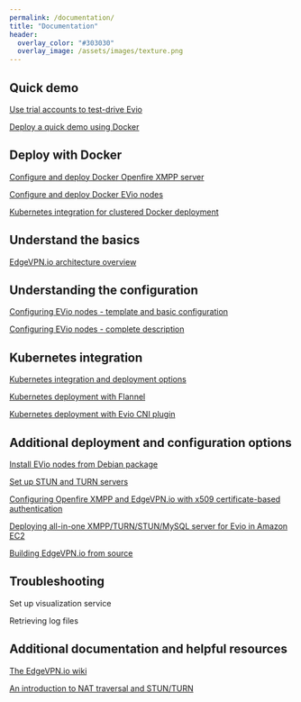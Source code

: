 ```yaml
---
permalink: /documentation/
title: "Documentation"
header:
  overlay_color: "#303030"
  overlay_image: /assets/images/texture.png
---
```


## <i class="fab fa-docker"></i> Quick demo

[Use trial accounts to test-drive Evio](/trial)

[Deploy a quick demo using Docker](/edgevpninabox)

## <i class="fab fa-docker"></i> Deploy with Docker

[Configure and deploy Docker Openfire XMPP server](/openfiredocker)

[Configure and deploy Docker EVio nodes](/dockeredgevpn)

[Kubernetes integration for clustered Docker deployment](/cniplugin)

## <i class="fas fa-lightbulb"></i> Understand the basics

[EdgeVPN.io architecture overview](/architecture)

## <i class="fas fa-cog"></i> Understanding the configuration

[Configuring EVio nodes - template and basic configuration](/configbasics) 

[Configuring EVio nodes - complete description](/configfile)

## <i class="fas fa-cogs"></i> Kubernetes integration

[Kubernetes integration and deployment options](/kubernetes)

[Kubernetes deployment with Flannel](/flannel)

[Kubernetes deployment with Evio CNI plugin](/cniplugin)

## <i class="fas fa-cogs"></i> Additional deployment and configuration options 

[Install EVio nodes from Debian package](/install)

[Set up STUN and TURN servers](/stunturn)

[Configuring Openfire XMPP and EdgeVPN.io with x509 certificate-based authentication](/openfireconfig)

[Deploying all-in-one XMPP/TURN/STUN/MySQL server for Evio in Amazon EC2](https://github.com/EdgeVPNio/edgevpnio.github.io/wiki/Deploying-all-in-one-XMPP-STUN-TURN-server-with-containers)

[Building EdgeVPN.io from source](/build)

## <i class="fas fa-tools"></i> Troubleshooting

Set up visualization service

Retrieving log files

## <i class="fas fa-book"></i> Additional documentation and helpful resources

[The EdgeVPN.io wiki](https://github.com/EdgeVPN/edgevpn.github.io/wiki)

[An introduction to NAT traversal and STUN/TURN](https://temasys.io/webrtc-ice-sorcery/)
